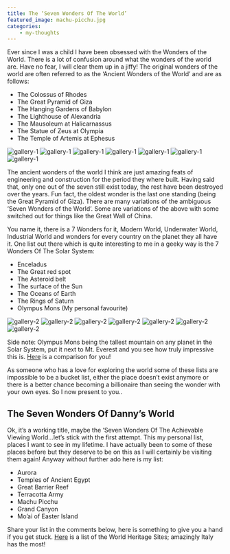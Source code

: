 ```yaml
---
title: The ‘Seven Wonders Of The World’
featured_image: machu-picchu.jpg
categories:
    - my-thoughts
---
```


Ever since I was a child I have been obsessed with the Wonders of the World. There is a lot of confusion around what the wonders of the world are. Have no fear, I will clear them up in a jiffy! The original wonders of the world are often referred to as the ‘Ancient Wonders of the World’ and are as follows:

<!--more-->

- The Colossus of Rhodes
- The Great Pyramid of Giza
- The Hanging Gardens of Babylon
- The Lighthouse of Alexandria
- The Mausoleum at Halicarnassus
- The Statue of Zeus at Olympia
- The Temple of Artemis at Ephesus

![gallery-1][colossus]
![gallery-1][pyramid]
![gallery-1][hanging-gardens]
![gallery-1][lighthouse]
![gallery-1][mausoleum]
![gallery-1][zeus]
![gallery-1][temple]

[colossus]: /images/uploads/2013/08/colossus.jpg
[pyramid]: /images/uploads/2013/08/GizaPyramids.jpg
[hanging-gardens]: /images/uploads/2013/08/Hanging-Gardens-of-Babylon.jpg
[lighthouse]: /images/uploads/2013/08/pharos-lighthouse-of-alexandra.jpg
[mausoleum]: /images/uploads/2013/08/halicarnassus.jpg
[zeus]: /images/uploads/2013/08/Statue-of-Zeus-at-Olympia.jpg
[temple]: /images/uploads/2013/08/temple-of-artemis.jpg

The ancient wonders of the world I think are just amazing feats of engineering and construction for the period they where built. Having said that, only one out of the seven still exist today, the rest have been destroyed over the years. Fun fact, the oldest wonder is the last one standing (being the Great Pyramid of Giza). There are many variations of the ambiguous ‘Seven Wonders of the World’. Some are variations of the above with some switched out for things like the Great Wall of China.

You name it, there is a 7 Wonders for it, Modern World, Underwater World, Industrial World and wonders for every country on the planet they all have it. One list out there which is quite interesting to me in a geeky way is the 7 Wonders Of The Solar System:

- Enceladus
- The Great red spot
- The Asteroid belt
- The surface of the Sun
- The Oceans of Earth
- The Rings of Saturn
- Olympus Mons (My personal favourite)

![gallery-2][enceladus]
![gallery-2][red-spot]
![gallery-2][asteroid-belt]
![gallery-2][sun]
![gallery-2][oceans]
![gallery-2][rings]
![gallery-2][olympus-mons]

[enceladus]: /images/uploads/2013/08/Enceladus.jpg
[red-spot]: /images/uploads/2013/08/redspot.jpg
[asteroid-belt]: /images/uploads/2013/08/asteroid-belt.jpg
[sun]: /images/uploads/2013/08/sun.jpg
[oceans]: /images/uploads/2013/08/oceans.jpg
[rings]: /images/uploads/2013/08/Saturn.jpg
[olympus-mons]: /images/uploads/2013/08/Olympus-Mons.jpg


Side note: Olympus Mons being the tallest mountain on any planet in the Solar System, put it next to Mt. Everest and you see how truly impressive this is. [Here][comparison] is a comparison for you!

As someone who has a love for exploring the world some of these lists are impossible to be a bucket list, either the place doesn’t exist anymore or there is a better chance becoming a billionaire than seeing the wonder with your own eyes. So I now present to you..

[comparison]: /images/uploads/2013/08/olympus-mons-comparison.png

## The Seven Wonders Of Danny’s World

Ok, it’s a working title, maybe the ‘Seven Wonders Of The Achievable Viewing World…let’s stick with the first attempt. This my personal list, places I want to see in my lifetime. I have actually been to some of these places before but they deserve to be on this as I will certainly be visiting them again! Anyway without further ado here is my list:

- Aurora
- Temples of Ancient Egypt
- Great Barrier Reef
- Terracotta Army
- Machu Picchu
- Grand Canyon
- Mo’ai of Easter Island

Share your list in the comments below, here is something to give you a hand if you get stuck. [Here](http://whc.unesco.org/en/list) is a list of the World Heritage Sites; amazingly Italy has the most!
